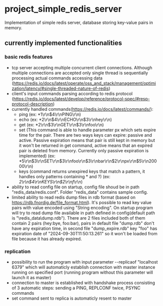 # project_simple_redis_server
Implementation of simple redis server, database storing key-value pairs in memory.

## currently implemented functionalities
### basic redis features
- tcp server accepting multiple concurrent client connections. Although multiple connections are accepted only single thread is sequentially processing actual commands accessing data (https://redis.io/docs/latest/operate/oss_and_stack/management/optimization/latency/#single-threaded-nature-of-redis)
- client's input commands parsing according to redis protocol (https://redis.io/docs/latest/develop/reference/protocol-spec/#resp-protocol-description)
- currently handled commands(https://redis.io/docs/latest/commands/): 
  - ping (ex: *1\r\n$4\r\nPING\r\n)
  - echo (ex: *2\r\n$4\r\nECHO\r\n$3\r\nhey\r\n)
  - get (ex: *2\r\n$3\r\nGET\r\n$3\r\nfoo\r\n)
  - set (This command is able to handle parameter px which sets expire time for the pair. There are two ways keys can expire: passive and active. Passive expiration means that pair is still kept in memory but it won't be returned in get command, active means that an expired pair is deleted from memory. Currently only passive expiration is implemented) (ex: *5\r\n$3\r\nSET\r\n$3\r\nfoo\r\n$3\r\nbar\r\n$2\r\npx\r\n$5\r\n20000\r\n)
  - keys (command returns unexpired keys that match a pattern, it handles only patterns containing * and ?) (ex: *2\r\n$4\r\nKEYS\r\n$2\r\nf*\r\n)
- ability to read config file on startup, config file shoud be in path "redis_data/redis.conf". Folder "redis_data" contains sample config.
- limited ability to read redis dump files in rdb format (based on https://rdb.fnordig.de/file_format.html). It's possible to read key value pairs with value encoded using "String encoding". On startup program will try to read dump file available in path defined in config(default path is "\redis_data\dump.rdb"). There are 2 files included both of them contain 2 pairs (hey:bye, foo:bar), pairs in default file "dump.rdb" don't have any expiration time, in second file "dump_expire.rdb" key "foo" has expiration date of "2024-09-30T11:50:13.261" so it won't be loaded from file because it has already expired.

### replication
- possibility to run the program with input parameter --replicaof "localhost 6379" which will automaticly establish connection with master instance running on specified port (running program without this parameter will launch it as master)
- connection to master is established with handshake process consisting of 3 automatic steps: sending a PING, REPLCONF twice, PSYNC commands
- set command sent to replica is automaticly resent to master